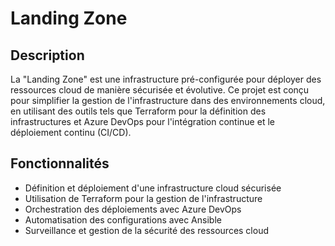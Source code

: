 # Landing Zone

## Description

La "Landing Zone" est une infrastructure pré-configurée pour déployer des ressources cloud de manière sécurisée et évolutive. Ce projet est conçu pour simplifier la gestion de l'infrastructure dans des environnements cloud, en utilisant des outils tels que Terraform pour la définition des infrastructures et Azure DevOps pour l'intégration continue et le déploiement continu (CI/CD).

## Fonctionnalités

- Définition et déploiement d'une infrastructure cloud sécurisée
- Utilisation de Terraform pour la gestion de l'infrastructure
- Orchestration des déploiements avec Azure DevOps
- Automatisation des configurations avec Ansible
- Surveillance et gestion de la sécurité des ressources cloud

